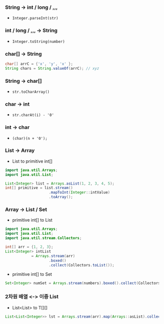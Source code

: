 ### String -> int / long / ,,,
- `Integer.parseInt(str)`

### int / long / ,,, -> String
- `Integer.toString(number)`

### char[] -> String
````java
char[] arrC = {'x', 'y', 'x' };
String chars = String.valueOf(arrC); // xyz
````

### String -> char[]

- `str.toCharArray()`

### char -> int
- `str.charAt(i) - '0'`

### int -> char
- `(char)(n + '0');`

### List -> Array
- List<Integer> to primitive int[]
````java
import java.util.Arrays;
import java.util.List;

List<Integer> list = Arrays.asList(1, 2, 3, 4, 5);
int[] primitive = list.stream()
                    .mapToInt(Integer::intValue)
                    .toArray();
````

### Array -> List / Set
- primitive int[] to List<Integer>
`````java
import java.util.Arrays;
import java.util.List;
import java.util.stream.Collectors;

int[] arr = {1, 2, 3};
List<Integer> intList 
            = Arrays.stream(arr)
                    .boxed()
                    .collect(Collectors.toList());
`````
  
- primitive int[] to Set<Integer>
`````java
Set<Integer> numSet = Arrays.stream(numbers).boxed().collect(Collectors.toSet());
`````
  
### 2차원 배열 <-> 이중 List
  
- List<List<T>> to T[][]
````java
List<List<Integer>> lst = Arrays.stream(arr).map(Arrays::asList).collect(Collectors.toList());
````
